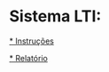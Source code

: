 # Sistema LTI:

[* Instruções](https://github.com/JoaoVictorRR-GitHub/Processamento-Digital-de-Sinais---PDS/blob/main/Trabalho%20I%20-%20Sistema%20LTI/Instrucoes%20Sistema%20LTI.pdf)

[* Relatório](https://github.com/JoaoVictorRR-GitHub/Processamento-Digital-de-Sinais---PDS/blob/main/Trabalho%20I%20-%20Sistema%20LTI/Relatorio%20Sistema%20LTI.pdf)
